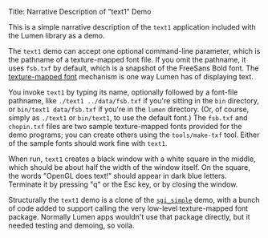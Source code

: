 Title: Narrative Description of "text1" Demo

This is a simple narrative description of the `text1` application included
with the Lumen library as a demo.

The `text1` demo can accept one optional command-line parameter, which is the
pathname of a texture-mapped font file.  If you omit the pathname, it uses
`fsb.txf` by default, which is a snapshot of the FreeSans Bold font.  The
[texture-mapped font][font] mechanism is one way Lumen has of displaying text.

You invoke `text1` by typing its name, optionally followed by a font-file
pathname, like `./text1 ../data/fsb.txf` if you're sitting in the `bin`
directory, or `bin/text1 data/fsb.txf` if you're in the `lumen` directory.
(Or, of course, simply as `./text1` or `bin/text1`, to use the default font.)
The `fsb.txf` and `chopin.txf` files are two sample texture-mapped fonts
provided for the demo programs; you can create others using the
`tools/make-txf` tool.  Either of the sample fonts should work fine with
`text1`.

When run, `text1` creates a black window with a white square in the middle,
which should be about half the width of the window itself.  On the square, the
words "OpenGL does text!" should appear in dark blue letters.  Terminate it by
pressing "q" or the Esc key, or by closing the window.

Structurally the `text1` demo is a clone of the [`sgi_simple`][sgi_simple]
demo, with a bunch of code added to support calling the very low-level
texture-mapped font package.  Normally Lumen apps wouldn't use that package
directly, but it needed testing and demoing, so voila.

[sgi_simple]: narrative-sgi_simple.html
[font]:       narrative-lumen-font.html
